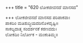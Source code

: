 +++
title = "620 ಲೋಕಜೀವನದೆ ಮಾನಸದ"

+++
ಲೋಕಜೀವನದೆ ಮಾನಸದ ಪರಿಪಾಕವಾ।  
ಪಾಕದಿಂ ಮತಿಶುದ್ಧಿಯದರಿನೊಳದೃಷ್ಟಿ॥  
ಸಾಕಲ್ಯದಾತ್ಮ ಸಂದರ್ಶನಕೆ ಕರಣವದು।  
ಲೋಕದಿಂ ನಿರ್ಲೋಕ - ಮಂಕುತಿಮ್ಮ॥  
